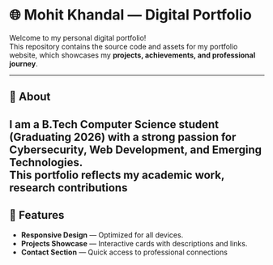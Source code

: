 # 🌐 Mohit Khandal — Digital Portfolio

Welcome to my personal digital portfolio!  
This repository contains the source code and assets for my portfolio website, which showcases my **projects, achievements, and professional journey**.

---

## 📌 About
I am a **B.Tech Computer Science student (Graduating 2026)** with a strong passion for **Cybersecurity, Web Development, and Emerging Technologies**.  
This portfolio reflects my academic work, research contributions
---

## 🚀 Features
- **Responsive Design** — Optimized for all devices.
- **Projects Showcase** — Interactive cards with descriptions and links.
- **Contact Section** — Quick access to professional connections

